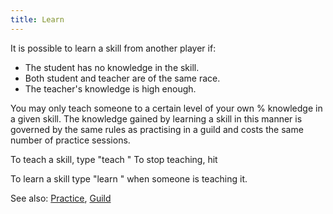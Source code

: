 ```yaml
---
title: Learn
---
```


It is possible to learn a skill from another player if:

- The student has no knowledge in the skill.
- Both student and teacher are of the same race.
- The teacher's knowledge is high enough.

You may only teach someone to a certain level of your own % knowledge in
a given skill. The knowledge gained by learning a skill in this manner
is governed by the same rules as practising in a guild and costs the
same number of practice sessions.

To teach a skill, type "teach <skill>" To stop teaching, hit <return>

To learn a skill type "learn <skill>" when someone is teaching it.

See also: [Practice](Practice "wikilink"), [Guild](Guild "wikilink")
